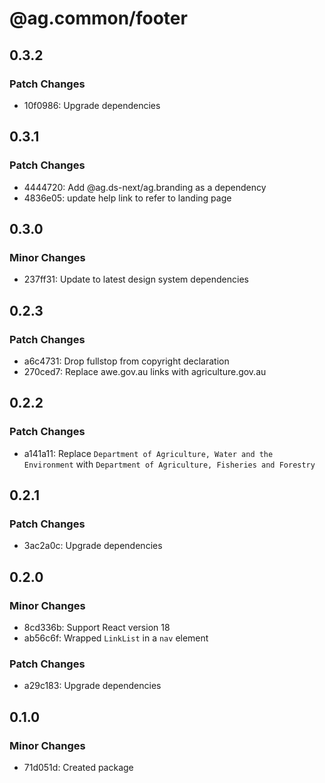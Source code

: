 # @ag.common/footer

## 0.3.2

### Patch Changes

- 10f0986: Upgrade dependencies

## 0.3.1

### Patch Changes

- 4444720: Add @ag.ds-next/ag.branding as a dependency
- 4836e05: update help link to refer to landing page

## 0.3.0

### Minor Changes

- 237ff31: Update to latest design system dependencies

## 0.2.3

### Patch Changes

- a6c4731: Drop fullstop from copyright declaration
- 270ced7: Replace awe.gov.au links with agriculture.gov.au

## 0.2.2

### Patch Changes

- a141a11: Replace `Department of Agriculture, Water and the Environment` with `Department of Agriculture, Fisheries and Forestry`

## 0.2.1

### Patch Changes

- 3ac2a0c: Upgrade dependencies

## 0.2.0

### Minor Changes

- 8cd336b: Support React version 18
- ab56c6f: Wrapped `LinkList` in a `nav` element

### Patch Changes

- a29c183: Upgrade dependencies

## 0.1.0

### Minor Changes

- 71d051d: Created package

